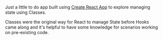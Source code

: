 Just a little to do app built using [Create React App](https://create-react-app.dev/) to explore managing state using Classes. 

Classes were the original way for React to manage State before Hooks came along and it's helpful to have some knowledge for scenarios working on pre-existing code. 
